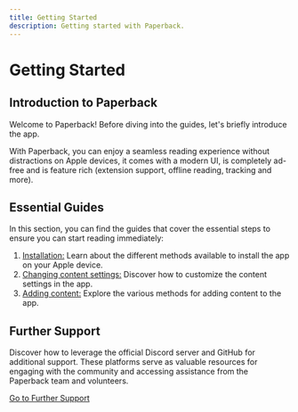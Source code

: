 ```yaml
---
title: Getting Started
description: Getting started with Paperback.
---
```


# Getting Started

## Introduction to Paperback

Welcome to Paperback! Before diving into the guides, let's briefly introduce the app.

With Paperback, you can enjoy a seamless reading experience without distractions on Apple devices, it comes with a modern UI, is completely ad-free and is feature rich (extension support, offline reading, tracking and more).

## Essential Guides

In this section, you can find the guides that cover the essential steps to ensure you can start reading immediately:

1. [Installation:](/getting-started/installation/) Learn about the different methods available to install the app on your Apple device.
2. [Changing content settings:](/getting-started/content-settings) Discover how to customize the content settings in the app.
3. [Adding content:](/getting-started/adding-content/) Explore the various methods for adding content to the app.

## Further Support

Discover how to leverage the official Discord server and GitHub for additional support. These platforms serve as valuable resources for engaging with the community and accessing assistance from the Paperback team and volunteers.

[Go to Further Support](/getting-started/further-support/)
